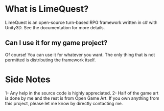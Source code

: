 
# What is LimeQuest?
LimeQuest is an open-source turn-based RPG framework written in c# with Unity3D. See the documentation for more details.

## Can I use it for my game project?
Of course! You can use it for whatever you want. The only thing that is not permitted is distributing the framework itself.

# Side Notes
1- Any help in the source code is highly appreciated.
2- Half of the game art is done by me and the rest is from Open Game Art. If you own anything from this project, please let me know by directly contacting me.

